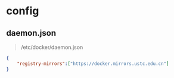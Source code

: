 # config

## daemon.json
> /etc/docker/daemon.json
```json
{
    "registry-mirrors":["https://docker.mirrors.ustc.edu.cn"]
}
```